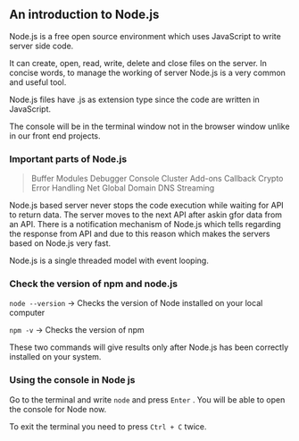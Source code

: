 ## An introduction to Node.js

Node.js is a free open source environment which uses JavaScript to write server side code.

It can create, open, read, write, delete and close files on the server. 
In concise words, to manage the working of server Node.js is a very common and useful tool.

Node.js files have .js as extension type since the code are written in JavaScript.

The console will be in the terminal window not in the browser window unlike in our front end projects.

### Important parts of Node.js

>Buffer 
>Modules
>Debugger
>Console
>Cluster
>Add-ons
>Callback
>Crypto
>Error Handling
>Net
>Global
>Domain
>DNS
>Streaming

Node.js based server never stops the code execution while waiting for API to return data. The server moves to the next API after askin gfor data from an API. There is a notification mechanism of Node.js which tells regarding the response from API and due to this reason which makes the servers based on Node.js very fast.

Node.js is a single threaded model with event looping.

### Check the version of npm and node.js

``` node --version ``` -> Checks the version of Node installed on your local computer

``` npm -v ``` -> Checks the version of npm

These two commands will give results only after Node.js has been correctly installed on your system.

### Using the console in Node js

Go to the terminal and write ``` node ``` and press ``` Enter ``` . You will be able to open the console for Node now.

To exit the terminal you need to press ``` Ctrl + C ``` twice.